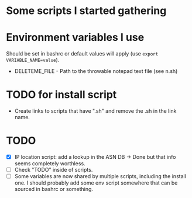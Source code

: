 # Some scripts I started gathering

# Environment variables I use
Should be set in bashrc or default values will apply (use `export VARIABLE_NAME=value`).

* DELETEME_FILE - Path to the throwable notepad text file (see n.sh)

# TODO for install script
- Create links to scripts that have ".sh" and remove the .sh in the link name.

# TODO
- [x] IP location script: add a lookup in the ASN DB -> Done but that info seems completely worthless.
- [ ] Check "TODO" inside of scripts.
- [ ] Some variables are now shared by multiple scripts, including the install one. I should probably add some env script somewhere that can be sourced in bashrc or something.